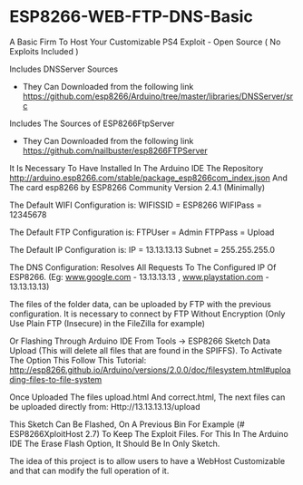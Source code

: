 # ESP8266-WEB-FTP-DNS-Basic
A Basic Firm To Host Your Customizable PS4 Exploit - Open Source ( No Exploits Included )

Includes DNSServer Sources 
- They Can Downloaded from the following link
https://github.com/esp8266/Arduino/tree/master/libraries/DNSServer/src

Includes The Sources of ESP8266FtpServer  
- They Can Downloaded from the following link
https://github.com/nailbuster/esp8266FTPServer

It Is Necessary To Have Installed In The Arduino IDE The Repository
http://arduino.esp8266.com/stable/package_esp8266com_index.json 
And The card esp8266 by ESP8266 Community Version 2.4.1 (Minimally)

The Default WIFI Configuration is:
WIFISSID = ESP8266
WIFIPass = 12345678

The Default FTP Configuration is:
FTPUser = Admin
FTPPass = Upload

The Default IP Configuration is:
IP = 13.13.13.13
Subnet = 255.255.255.0

The DNS Configuration:
Resolves All Requests To The Configured IP Of ESP8266.
(Eg: www.google.com - 13.13.13.13 , www.playstation.com - 13.13.13.13)

The files of the folder data, can be uploaded by FTP with the previous configuration. 
It is necessary to connect by FTP Without Encryption (Only Use Plain FTP (Insecure) in the FileZilla for example)

Or Flashing Through Arduino IDE
From Tools -> ESP8266 Sketch Data Upload (This will delete all files that are found in the SPIFFS). 
To Activate The Option This Follow This Tutorial: http://esp8266.github.io/Arduino/versions/2.0.0/doc/filesystem.html#uploading-files-to-file-system

Once Uploaded The files upload.html And correct.html, The next files can be uploaded directly from: Http://13.13.13.13/upload

This Sketch Can Be Flashed, On A Previous Bin For Example (# ESP8266XploitHost 2.7) To Keep The Exploit Files.
For This In The Arduino IDE The Erase Flash Option, It Should Be In Only Sketch. 

The idea of this project is to allow users to have a WebHost Customizable and that can modify the full operation of it.
